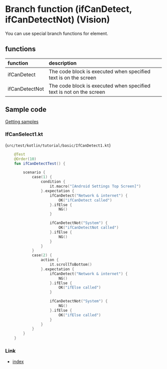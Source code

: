 # Branch function (ifCanDetect, ifCanDetectNot) (Vision)

You can use special branch functions for element.

## functions

| function       | description                                                         |
|:---------------|:--------------------------------------------------------------------|
| ifCanDetect    | The code block is executed when specified text is on the screen     |
| ifCanDetectNot | The code block is executed when specified text is not on the screen |

## Sample code

[Getting samples](../../../getting_samples.md)

### IfCanSelect1.kt

(`src/test/kotlin/tutorial/basic/IfCanDetect1.kt`)

```kotlin
    @Test
    @Order(10)
    fun ifCanDetectTest() {

        scenario {
            case(1) {
                condition {
                    it.macro("[Android Settings Top Screen]")
                }.expectation {
                    ifCanDetect("Network & internet") {
                        OK("ifCanDetect called")
                    }.ifElse {
                        NG()
                    }

                    ifCanDetectNot("System") {
                        OK("ifCanDetectNot called")
                    }.ifElse {
                        NG()
                    }
                }
            }
            case(2) {
                action {
                    it.scrollToBottom()
                }.expectation {
                    ifCanDetect("Network & internet") {
                        NG()
                    }.ifElse {
                        OK("ifElse called")
                    }

                    ifCanDetectNot("System") {
                        NG()
                    }.ifElse {
                        OK("ifElse called")
                    }
                }
            }
        }
    }
```

### Link

- [index](../../../../index.md)

